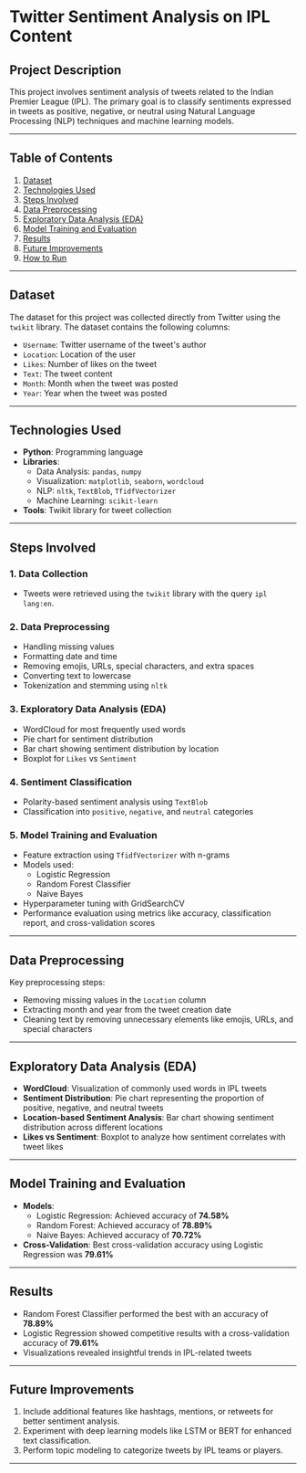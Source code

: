 # Twitter Sentiment Analysis on IPL Content

## Project Description
This project involves sentiment analysis of tweets related to the Indian Premier League (IPL). The primary goal is to classify sentiments expressed in tweets as positive, negative, or neutral using Natural Language Processing (NLP) techniques and machine learning models.

---

## Table of Contents
1. [Dataset](#dataset)
2. [Technologies Used](#technologies-used)
3. [Steps Involved](#steps-involved)
4. [Data Preprocessing](#data-preprocessing)
5. [Exploratory Data Analysis (EDA)](#exploratory-data-analysis-eda)
6. [Model Training and Evaluation](#model-training-and-evaluation)
7. [Results](#results)
8. [Future Improvements](#future-improvements)
9. [How to Run](#how-to-run)

---

## Dataset
The dataset for this project was collected directly from Twitter using the `twikit` library. The dataset contains the following columns:
- `Username`: Twitter username of the tweet's author
- `Location`: Location of the user
- `Likes`: Number of likes on the tweet
- `Text`: The tweet content
- `Month`: Month when the tweet was posted
- `Year`: Year when the tweet was posted

---

## Technologies Used
- **Python**: Programming language
- **Libraries**: 
  - Data Analysis: `pandas`, `numpy`
  - Visualization: `matplotlib`, `seaborn`, `wordcloud`
  - NLP: `nltk`, `TextBlob`, `TfidfVectorizer`
  - Machine Learning: `scikit-learn`
- **Tools**: Twikit library for tweet collection

---

## Steps Involved

### 1. Data Collection
- Tweets were retrieved using the `twikit` library with the query `ipl lang:en`.

### 2. Data Preprocessing
- Handling missing values
- Formatting date and time
- Removing emojis, URLs, special characters, and extra spaces
- Converting text to lowercase
- Tokenization and stemming using `nltk`

### 3. Exploratory Data Analysis (EDA)
- WordCloud for most frequently used words
- Pie chart for sentiment distribution
- Bar chart showing sentiment distribution by location
- Boxplot for `Likes` vs `Sentiment`

### 4. Sentiment Classification
- Polarity-based sentiment analysis using `TextBlob`
- Classification into `positive`, `negative`, and `neutral` categories

### 5. Model Training and Evaluation
- Feature extraction using `TfidfVectorizer` with n-grams
- Models used:
  - Logistic Regression
  - Random Forest Classifier
  - Naive Bayes
- Hyperparameter tuning with GridSearchCV
- Performance evaluation using metrics like accuracy, classification report, and cross-validation scores

---

## Data Preprocessing
Key preprocessing steps:
- Removing missing values in the `Location` column
- Extracting month and year from the tweet creation date
- Cleaning text by removing unnecessary elements like emojis, URLs, and special characters

---

## Exploratory Data Analysis (EDA)
- **WordCloud**: Visualization of commonly used words in IPL tweets
- **Sentiment Distribution**: Pie chart representing the proportion of positive, negative, and neutral tweets
- **Location-based Sentiment Analysis**: Bar chart showing sentiment distribution across different locations
- **Likes vs Sentiment**: Boxplot to analyze how sentiment correlates with tweet likes

---

## Model Training and Evaluation
- **Models**:
  - Logistic Regression: Achieved accuracy of **74.58%**
  - Random Forest: Achieved accuracy of **78.89%**
  - Naive Bayes: Achieved accuracy of **70.72%**
- **Cross-Validation**: Best cross-validation accuracy using Logistic Regression was **79.61%**

---

## Results
- Random Forest Classifier performed the best with an accuracy of **78.89%**
- Logistic Regression showed competitive results with a cross-validation accuracy of **79.61%**
- Visualizations revealed insightful trends in IPL-related tweets

---

## Future Improvements
1. Include additional features like hashtags, mentions, or retweets for better sentiment analysis.
2. Experiment with deep learning models like LSTM or BERT for enhanced text classification.
3. Perform topic modeling to categorize tweets by IPL teams or players.

---

